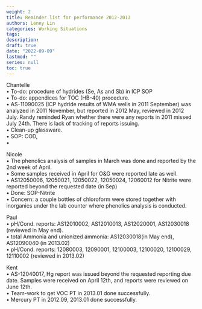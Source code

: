 ```yaml
---
weight: 2
title: Reminder list for performance 2012-2013
authors: Lenny Lin
categories: Working Situations
tags:
description: 
draft: true
date: "2022-09-09"
lastmod: ""
series: null
toc: true
---
```




Chantelle	 
•	To-do: procedure of hydrides (Se, As and Sb) in ICP SOP  
•	To-do: appendices for TOC (HB-40) procedure.  
•	AS-11090025 (ICP hydride results of WMA wells in 2011 September) was analyzed in 2011 November, but reported in 2012 May, reviewed in 2012 July.  Randy reminded Ryan whether there were any reports in 2011 missed July 24th.  There is lack of tracking of reports issuing.  
•	Clean-up glassware.  
•	SOP: COD,   
•	  

Nicole	
•	The phenolics analysis of samples in March was done and reported by the 2nd week of April.  
•	Some samples received in April for O&G were reported late as well.  
•	AS12050006, 12050021, 12050022, 12050024, 12060012 for Nitrite were reported beyond the requested date (in Sep)  
•	Done: SOP-Nitrite  
•	Concern: a couple bottles of chloroform were stored together with inorganics under the lab counter where phenolics analysis is conducted.  


Paul	 
•	pH/Cond. reports: AS12010002, AS12010013,  AS12020001, AS12030018 (reviewed in May end).  
•	total Ammonia and unionized ammonia: AS12030018(in May end), AS12090040 (in 2013.02)    
•	pH/Cond. reports: 12080003, 12090001, 12100003, 12100020, 12100029, 12110002 (reviewed in 2013.02)  

Kent	
•	AS-12040017, Hg report was issued beyond the requested reporting due date.  Samples were received on April 12th, and reports were reviewed on June 12th.  
•	Team-work to get VOC PT in 2013.01 done successfully.  
•	Mercury PT in 2012.09, 2013.01 done successfully.  
